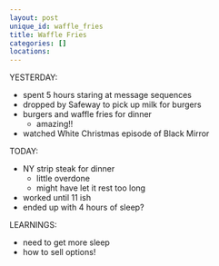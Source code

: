 ```yaml
---
layout: post
unique_id: waffle_fries
title: Waffle Fries
categories: []
locations: 
---
```


YESTERDAY:
* spent 5 hours staring at message sequences
* dropped by Safeway to pick up milk for burgers
* burgers and waffle fries for dinner
  * amazing!!
* watched White Christmas episode of Black Mirror

TODAY:
* NY strip steak for dinner
  * little overdone
  * might have let it rest too long
* worked until 11 ish
* ended up with 4 hours of sleep?

LEARNINGS:
* need to get more sleep
* how to sell options!
